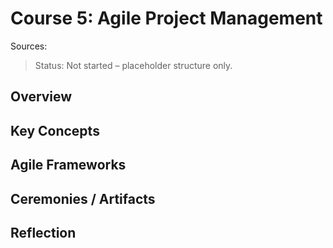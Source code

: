 # Course 5: Agile Project Management

Sources:

> Status: Not started – placeholder structure only.

## Overview
## Key Concepts
## Agile Frameworks
## Ceremonies / Artifacts
## Reflection
